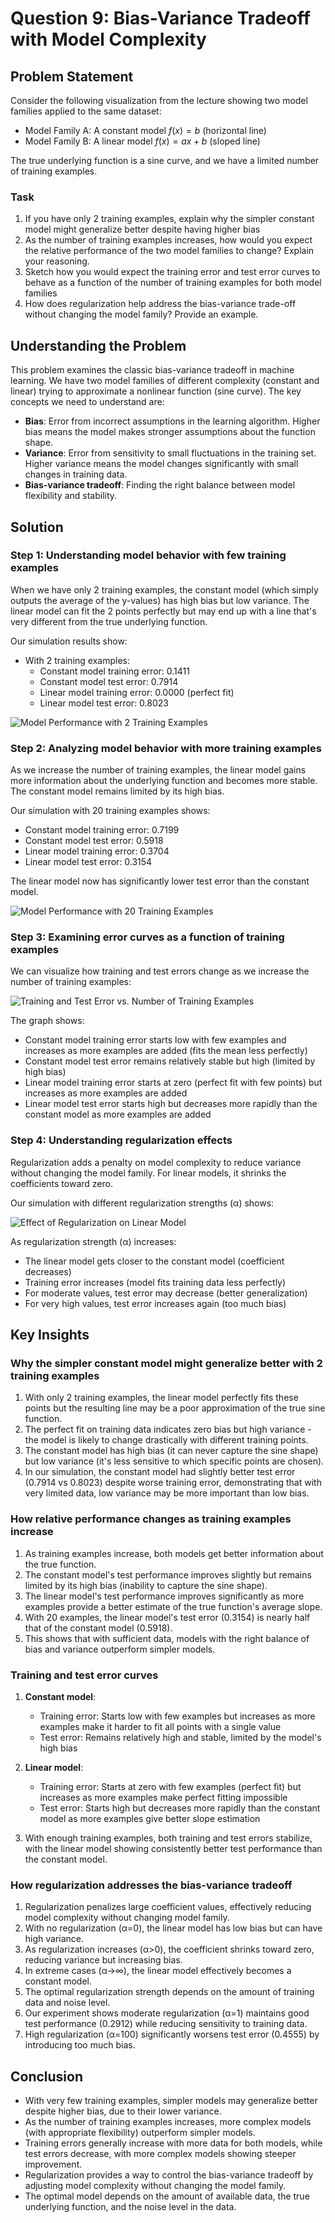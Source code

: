 # Question 9: Bias-Variance Tradeoff with Model Complexity

## Problem Statement
Consider the following visualization from the lecture showing two model families applied to the same dataset:

- Model Family A: A constant model $f(x) = b$ (horizontal line)
- Model Family B: A linear model $f(x) = ax + b$ (sloped line)

The true underlying function is a sine curve, and we have a limited number of training examples.

### Task
1. If you have only 2 training examples, explain why the simpler constant model might generalize better despite having higher bias
2. As the number of training examples increases, how would you expect the relative performance of the two model families to change? Explain your reasoning.
3. Sketch how you would expect the training error and test error curves to behave as a function of the number of training examples for both model families
4. How does regularization help address the bias-variance trade-off without changing the model family? Provide an example.

## Understanding the Problem
This problem examines the classic bias-variance tradeoff in machine learning. We have two model families of different complexity (constant and linear) trying to approximate a nonlinear function (sine curve). The key concepts we need to understand are:

- **Bias**: Error from incorrect assumptions in the learning algorithm. Higher bias means the model makes stronger assumptions about the function shape.
- **Variance**: Error from sensitivity to small fluctuations in the training set. Higher variance means the model changes significantly with small changes in training data.
- **Bias-variance tradeoff**: Finding the right balance between model flexibility and stability.

## Solution

### Step 1: Understanding model behavior with few training examples
When we have only 2 training examples, the constant model (which simply outputs the average of the y-values) has high bias but low variance. The linear model can fit the 2 points perfectly but may end up with a line that's very different from the true underlying function.

Our simulation results show:
- With 2 training examples:
  - Constant model training error: 0.1411
  - Constant model test error: 0.7914
  - Linear model training error: 0.0000 (perfect fit)
  - Linear model test error: 0.8023

![Model Performance with 2 Training Examples](../Images/L3_1_Quiz_9/bias_variance_n2.png)

### Step 2: Analyzing model behavior with more training examples
As we increase the number of training examples, the linear model gains more information about the underlying function and becomes more stable. The constant model remains limited by its high bias.

Our simulation with 20 training examples shows:
- Constant model training error: 0.7199
- Constant model test error: 0.5918
- Linear model training error: 0.3704
- Linear model test error: 0.3154

The linear model now has significantly lower test error than the constant model.

![Model Performance with 20 Training Examples](../Images/L3_1_Quiz_9/bias_variance_n20.png)

### Step 3: Examining error curves as a function of training examples
We can visualize how training and test errors change as we increase the number of training examples:

![Training and Test Error vs. Number of Training Examples](../Images/L3_1_Quiz_9/error_vs_sample_size.png)

The graph shows:
- Constant model training error starts low with few examples and increases as more examples are added (fits the mean less perfectly)
- Constant model test error remains relatively stable but high (limited by high bias)
- Linear model training error starts at zero (perfect fit with few points) but increases as more examples are added
- Linear model test error starts high but decreases more rapidly than the constant model as more examples are added

### Step 4: Understanding regularization effects
Regularization adds a penalty on model complexity to reduce variance without changing the model family. For linear models, it shrinks the coefficients toward zero.

Our simulation with different regularization strengths (α) shows:

![Effect of Regularization on Linear Model](../Images/L3_1_Quiz_9/regularization_effect.png)

As regularization strength (α) increases:
- The linear model gets closer to the constant model (coefficient decreases)
- Training error increases (model fits training data less perfectly)
- For moderate values, test error may decrease (better generalization)
- For very high values, test error increases again (too much bias)

## Key Insights

### Why the simpler constant model might generalize better with 2 training examples
1. With only 2 training examples, the linear model perfectly fits these points but the resulting line may be a poor approximation of the true sine function.
2. The perfect fit on training data indicates zero bias but high variance - the model is likely to change drastically with different training points.
3. The constant model has high bias (it can never capture the sine shape) but low variance (it's less sensitive to which specific points are chosen).
4. In our simulation, the constant model had slightly better test error (0.7914 vs 0.8023) despite worse training error, demonstrating that with very limited data, low variance may be more important than low bias.

### How relative performance changes as training examples increase
1. As training examples increase, both models get better information about the true function.
2. The constant model's test performance improves slightly but remains limited by its high bias (inability to capture the sine shape).
3. The linear model's test performance improves significantly as more examples provide a better estimate of the true function's average slope.
4. With 20 examples, the linear model's test error (0.3154) is nearly half that of the constant model (0.5918).
5. This shows that with sufficient data, models with the right balance of bias and variance outperform simpler models.

### Training and test error curves
1. **Constant model**:
   - Training error: Starts low with few examples but increases as more examples make it harder to fit all points with a single value
   - Test error: Remains relatively high and stable, limited by the model's high bias
   
2. **Linear model**:
   - Training error: Starts at zero with few examples (perfect fit) but increases as more examples make perfect fitting impossible
   - Test error: Starts high but decreases more rapidly than the constant model as more examples give better slope estimation
   
3. With enough training examples, both training and test errors stabilize, with the linear model showing consistently better test performance than the constant model.

### How regularization addresses the bias-variance tradeoff
1. Regularization penalizes large coefficient values, effectively reducing model complexity without changing model family.
2. With no regularization (α=0), the linear model has low bias but can have high variance.
3. As regularization increases (α>0), the coefficient shrinks toward zero, reducing variance but increasing bias.
4. In extreme cases (α→∞), the linear model effectively becomes a constant model.
5. The optimal regularization strength depends on the amount of training data and noise level.
6. Our experiment shows moderate regularization (α=1) maintains good test performance (0.2912) while reducing sensitivity to training data.
7. High regularization (α=100) significantly worsens test error (0.4555) by introducing too much bias.

## Conclusion
- With very few training examples, simpler models may generalize better despite higher bias, due to their lower variance.
- As the number of training examples increases, more complex models (with appropriate flexibility) outperform simpler models.
- Training errors generally increase with more data for both models, while test errors decrease, with more complex models showing steeper improvement.
- Regularization provides a way to control the bias-variance tradeoff by adjusting model complexity without changing the model family.
- The optimal model depends on the amount of available data, the true underlying function, and the noise level in the data. 